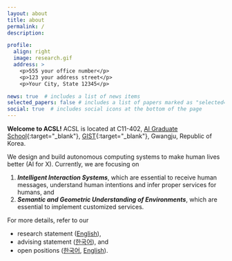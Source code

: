 ```yaml
---
layout: about
title: about
permalink: /
description: 

profile:
  align: right
  image: research.gif
  address: >
    <p>555 your office number</p>
    <p>123 your address street</p>
    <p>Your City, State 12345</p>

news: true  # includes a list of news items
selected_papers: false # includes a list of papers marked as "selected={true}"
social: true  # includes social icons at the bottom of the page
---
```


**Welcome to ACSL!** ACSL is located at C11-402, [AI Graduate School](https://ai.gist.ac.kr){:target="\_blank"}, [GIST](https://www.gist.ac.kr/){:target="\_blank"}, Gwangju, Republic of Korea.

We design and build autonomous computing systems to make human lives better (AI for X). Currently, we are focusing on
1. ***Intelligent Interaction Systems***, which are essential to receive human messages, understand human intentions and infer proper services for humans, and
2. ***Semantic and Geometric Understanding of Environments***, which are essential to implement customized services.

For more details, refer to our <br/>
- research statement ([English](blog/2021/research-eng/)),
- advising statement ([한국어](blog/2021/advising-kor/)), and
- open positions ([한국어](blog/2022/open-positions-kor/), [English](blog/2022/open-positions-eng/)).